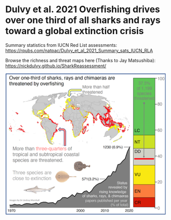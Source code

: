 # Dulvy et al. 2021 Overfishing drives over one third of all sharks and rays toward a global extinction crisis
Summary statistics from IUCN Red List assessments: https://rpubs.com/natpac/Dulvy_et_al_2021_Summary_sats_IUCN_RLA

Browse the richness and threat maps here (Thanks to Jay Matsushiba): https://nickdulvy.github.io/SharkReassessment/

![alt text](https://github.com/NickDulvy/SharkReassessment/blob/main/CBGraphicalAbstract210901small.png)


